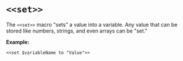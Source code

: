# `<<set>>`

The `<<set>>` macro "sets" a value into a variable. Any value that can be stored like numbers, strings, and even arrays can be "set."

**Example:**

`<<set $variableName to "Value">>`
